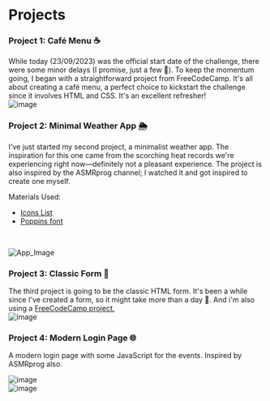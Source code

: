 # Projects



### Project 1: Café Menu ☕
While today (23/09/2023) was the official start date of the challenge, there were some minor delays (I promise, just a few 👀). To keep the momentum going, I began with a straightforward project from FreeCodeCamp. It's all about creating a café menu, a perfect choice to kickstart the challenge since it involves HTML and CSS. It's an excellent refresher!
<br>
![image](https://github.com/juutadei/100DaysCodeChallenge/assets/66650631/229642bf-4ca4-4e11-b114-87a75515dde2)


### Project 2: Minimal Weather App 🌦️
I've just started my second project, a minimalist weather app. The inspiration for this one came from the scorching heat records we're experiencing right now—definitely not a pleasant experience. The project is also inspired by the ASMRprog channel; I watched it and got inspired to create one myself.

Materials Used:
- <a href="https://boxicons.com/usage">Icons List</a>
- <a href="https://fonts.google.com/specimen/Poppins?query=popp">Poppins font</a>
<br>

![App_Image](https://github.com/juutadei/100DaysCodeChallenge/assets/66650631/d3177d51-b47d-49d7-942f-6ed6cdd771d2)

### Project 3: Classic Form 📝
The third project is going to be the classic HTML form. It's been a while since I've created a form, so it might take more than a day 🤡.
And i'm also using a <a href="https://www.freecodecamp.org/learn">FreeCodeCamp project.</a>
<br>
![image](https://github.com/juutadei/100DaysCodeChallenge/assets/66650631/e21602b1-9ae7-4bc2-b9b1-ebd789d22798)


### Project 4: Modern Login Page 🌐
A modern login page with some JavaScript for the events. 
Inspired by ASMRprog also.

![image](https://github.com/juutadei/100DaysCodeChallenge/assets/66650631/118a1ae8-0982-4f9d-b714-318e6beb2f95)
<br>
![image](https://github.com/juutadei/100DaysCodeChallenge/assets/66650631/f9ef29f5-7792-45c6-84c1-f3cb03e65058)



